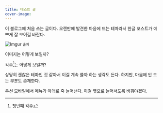 ```yaml
---
title: 테스트 글
cover-image: 
---
```


이 블로그에 처음 쓰는 글이다. 오랜만에 발견한 마음에 드는 테마라서 한글 포스트가 예쁘게 잘 보이길 바란다.

![Imgur](http://i.imgur.com/w21M6tg.jpg) <small>출처</small>

이미지는 어떻게 보일까?

각주[^1]는 어떻게 보일까?

상당히 괜찮은 테마인 것 같아서 이걸 계속 쓸까 하는 생각도 든다. 하지만, 마음에 안 드는 부분도 존재한다. 

우선 모바일에서 메뉴가 아래로 죽 늘어선다. 이걸 옆으로 늘어서도록 바꿔야겠다.

[^1]: 첫번째 각주